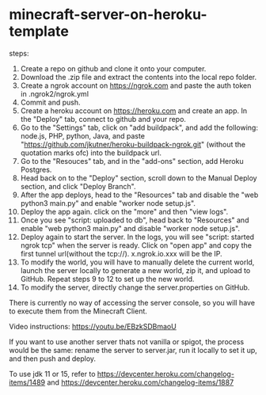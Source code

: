 # minecraft-server-on-heroku-template

steps: 
1. Create a repo on github and clone it onto your computer.
2. Download the .zip file and extract the contents into the local repo folder.
3. Create a ngrok account on https://ngrok.com and paste the auth token in .ngrok2/ngrok.yml
4. Commit and push.
5. Create a heroku account on https://heroku.com and create an app. In the "Deploy" tab, connect to github and your repo.
6. Go to the "Settings" tab, click on "add buildpack", and add the following: node.js, PHP, python, Java, and paste "https://github.com/jkutner/heroku-buildpack-ngrok.git" (without the quotation marks ofc) into the buildpack url.
7. Go to the "Resouces" tab, and in the "add-ons" section, add Heroku Postgres.
8. Head back on to the "Deploy" section, scroll down to the Manual Deploy section, and click "Deploy Branch". 
9. After the app deploys, head to the "Resources" tab and disable the "web python3 main.py" and enable "worker node setup.js".
10. Deploy the app again. click on the "more" and then "view logs".
11. Once you see "script: uploaded to db", head back to "Resources" and enable "web python3 main.py" and disable "worker node setup.js".
12. Deploy again to start the server. In the logs, you will see "script: started ngrok tcp" when the server is ready. Click on "open app" and copy the first tunnel url(without the tcp://). x.ngrok.io.xxx will be the IP.
13. To modify the world, you will have to manually delete the current world, launch the server locally to generate a new world, zip it, and upload to GitHub. Repeat steps 9 to 12 to set up the new world.
14. To modify the server, directly change the server.properties on GitHub.

There is currently no way of accessing the server console, so you will have to execute them from the Minecraft Client.

Video instructions: https://youtu.be/EBzkSDBmaoU

If you want to use another server thats not vanilla or spigot, the process would be the same: rename the server to server.jar, run it locally to set it up, and then push and deploy.

To use jdk 11 or 15, refer to https://devcenter.heroku.com/changelog-items/1489 and https://devcenter.heroku.com/changelog-items/1887
